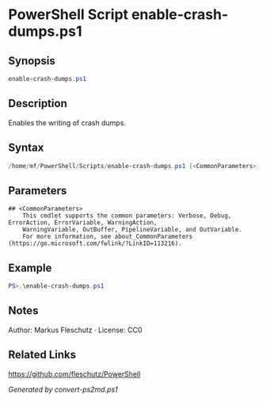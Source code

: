 # PowerShell Script enable-crash-dumps.ps1

## Synopsis
```powershell
enable-crash-dumps.ps1
```

## Description
Enables the writing of crash dumps.

## Syntax
```powershell
/home/mf/PowerShell/Scripts/enable-crash-dumps.ps1 [<CommonParameters>]
```

## Parameters

```
## <CommonParameters>
    This cmdlet supports the common parameters: Verbose, Debug, ErrorAction, ErrorVariable, WarningAction, 
    WarningVariable, OutBuffer, PipelineVariable, and OutVariable.
    For more information, see about_CommonParameters (https://go.microsoft.com/fwlink/?LinkID=113216).
```

## Example
```powershell
PS>.\enable-crash-dumps.ps1
```


## Notes
Author: Markus Fleschutz · License: CC0

## Related Links
https://github.com/fleschutz/PowerShell

*Generated by convert-ps2md.ps1*
